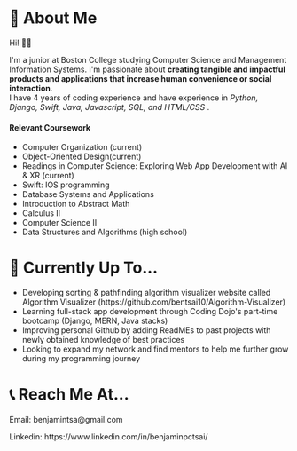 <h1>🤗 About Me</h1>
<p>Hi! 👋🏻

I'm a junior at Boston College studying Computer Science and Management Information Systems.
I'm passionate about <strong>creating tangible and impactful products and applications that increase human convenience or social interaction</strong>. <br>
I have 4 years of coding experience and have experience in <em> Python, Django, Swift, Java, Javascript, SQL, and HTML/CSS </em>.</p> 
<h4>Relevant Coursework</h4>
<ul>
  <li>Computer Organization (current)</li>
  <li>Object-Oriented Design(current)</li>
  <li>Readings in Computer Science: Exploring Web App Development with AI & XR (current)</li>
  <li>Swift: IOS programming</li>
  <li>Database Systems and Applications</li>
  <li>Introduction to Abstract Math</li>
  <li>Calculus II</li>
  <li>Computer Science II</li>
  <li>Data Structures and Algorithms (high school)</li>
</ul>
<h1>🤔 Currently Up To...</h1>
<ul>
  <li>Developing sorting & pathfinding algorithm visualizer website called Algorithm Visualizer (https://github.com/bentsai10/Algorithm-Visualizer) </li>
  <li>Learning full-stack app development through Coding Dojo's part-time bootcamp (Django, MERN, Java stacks) </li>
  <li>Improving personal Github by adding ReadMEs to past projects with newly obtained knowledge of best practices</li>
  <li>Looking to expand my network and find mentors to help me further grow during my programming journey</li>
</ul>

<h1>📞 Reach Me At...</h1>
<p>Email: benjamintsa@gmail.com</p>
<p>Linkedin: https://www.linkedin.com/in/benjaminpctsai/</p>
